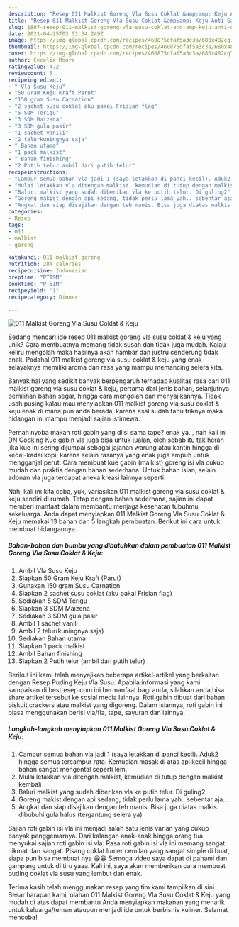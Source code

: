 ```yaml
---
description: "Resep 011 Malkist Goreng Vla Susu Coklat &amp;amp; Keju Anti Gagal"
title: "Resep 011 Malkist Goreng Vla Susu Coklat &amp;amp; Keju Anti Gagal"
slug: 1807-resep-011-malkist-goreng-vla-susu-coklat-and-amp-keju-anti-gagal
date: 2021-04-25T03:53:34.249Z
image: https://img-global.cpcdn.com/recipes/460875dfaf5a3c3a/680x482cq70/011-malkist-goreng-vla-susu-coklat-keju-foto-resep-utama.jpg
thumbnail: https://img-global.cpcdn.com/recipes/460875dfaf5a3c3a/680x482cq70/011-malkist-goreng-vla-susu-coklat-keju-foto-resep-utama.jpg
cover: https://img-global.cpcdn.com/recipes/460875dfaf5a3c3a/680x482cq70/011-malkist-goreng-vla-susu-coklat-keju-foto-resep-utama.jpg
author: Cecelia Moore
ratingvalue: 4.2
reviewcount: 5
recipeingredient:
- " Vla Susu Keju"
- "50 Gram Keju Kraft Parut"
- "150 gram Susu Carnation"
- "2 sachet susu coklat aku pakai Frisian flag"
- "5 SDM Terigu"
- "3 SDM Maizena"
- "3 SDM gula pasir"
- "1 sachet vanili"
- "2 telurkuningnya saja"
- " Bahan utama"
- "1 pack malkist"
- " Bahan finishing"
- "2 Putih telur ambil dari putih telur"
recipeinstructions:
- "Campur semua bahan vla jadi 1 (saya letakkan di panci kecil). Aduk2 hingga semua tercampur rata. Kemudian masak di atas api kecil hingga bahan sangat mengental seperti lem."
- "Mulai letakkan vla ditengah malkist, kemudian di tutup dengan malkist kembali"
- "Baluri malkist yang sudah diberikan vla ke putih telur. Di guling2"
- "Goreng makist dengan api sedang, tidak perlu lama yah.. sebentar aja..."
- "Angkat dan siap disajikan dengan teh manis. Bisa juga diatas malkis dibubuhi gula halus (tergantung selera ya)"
categories:
- Resep
tags:
- 011
- malkist
- goreng

katakunci: 011 malkist goreng 
nutrition: 284 calories
recipecuisine: Indonesian
preptime: "PT19M"
cooktime: "PT51M"
recipeyield: "1"
recipecategory: Dinner

---
```



![011 Malkist Goreng Vla Susu Coklat &amp; Keju](https://img-global.cpcdn.com/recipes/460875dfaf5a3c3a/680x482cq70/011-malkist-goreng-vla-susu-coklat-keju-foto-resep-utama.jpg)

Sedang mencari ide resep 011 malkist goreng vla susu coklat &amp; keju yang unik? Cara membuatnya memang tidak susah dan tidak juga mudah. Kalau keliru mengolah maka hasilnya akan hambar dan justru cenderung tidak enak. Padahal 011 malkist goreng vla susu coklat &amp; keju yang enak selayaknya memiliki aroma dan rasa yang mampu memancing selera kita.

Banyak hal yang sedikit banyak berpengaruh terhadap kualitas rasa dari 011 malkist goreng vla susu coklat &amp; keju, pertama dari jenis bahan, selanjutnya pemilihan bahan segar, hingga cara mengolah dan menyajikannya. Tidak usah pusing kalau mau menyiapkan 011 malkist goreng vla susu coklat &amp; keju enak di mana pun anda berada, karena asal sudah tahu triknya maka hidangan ini mampu menjadi sajian istimewa.

Pernah nyoba makan roti gabin yang diisi sama tape? enak ya,,, nah kali ini DN Cooking Kue gabin vla juga bisa untuk jualan, oleh sebab itu tak heran jika kue ini sering dijumpai sebagai jajanan warung atau kantin hingga di kedai-kadai kopi, karena selain rasanya yang enak juga ampuh untuk mengganjal perut. Cara membuat kue gabin (malkist) goreng isi vla cukup mudah dan praktis dengan bahan sederhana. Untuk bahan isian, selain adonan vla juga terdapat aneka kreasi lainnya seperti.


Nah, kali ini kita coba, yuk, variasikan 011 malkist goreng vla susu coklat &amp; keju sendiri di rumah. Tetap dengan bahan sederhana, sajian ini dapat memberi manfaat dalam membantu menjaga kesehatan tubuhmu sekeluarga. Anda dapat menyiapkan 011 Malkist Goreng Vla Susu Coklat &amp; Keju memakai 13 bahan dan 5 langkah pembuatan. Berikut ini cara untuk membuat hidangannya.

<!--inarticleads1-->

##### Bahan-bahan dan bumbu yang dibutuhkan dalam pembuatan 011 Malkist Goreng Vla Susu Coklat &amp; Keju:

1. Ambil  Vla Susu Keju
1. Siapkan 50 Gram Keju Kraft (Parut)
1. Gunakan 150 gram Susu Carnation
1. Siapkan 2 sachet susu coklat (aku pakai Frisian flag)
1. Sediakan 5 SDM Terigu
1. Siapkan 3 SDM Maizena
1. Sediakan 3 SDM gula pasir
1. Ambil 1 sachet vanili
1. Ambil 2 telur(kuningnya saja)
1. Sediakan  Bahan utama
1. Siapkan 1 pack malkist
1. Ambil  Bahan finishing
1. Siapkan 2 Putih telur (ambil dari putih telur)


Berikut ini kami telah menyajikan beberapa artikel-artikel yang berkaitan dengan Resep Puding Keju Vla Susu. Apabila informasi yang kami sampaikan di bestresep.com ini bermanfaat bagi anda, silahkan anda bisa share artikel tersebut ke sosial media lainnya. Roti gabin dibuat dari bahan biskuit crackers atau malkist yang digoreng. Dalam isiannya, roti gabin ini biasa menggunakan berisi vla/fla, tape, sayuran dan lainnya. 

<!--inarticleads2-->

##### Langkah-langkah menyiapkan 011 Malkist Goreng Vla Susu Coklat &amp; Keju:

1. Campur semua bahan vla jadi 1 (saya letakkan di panci kecil). Aduk2 hingga semua tercampur rata. Kemudian masak di atas api kecil hingga bahan sangat mengental seperti lem.
1. Mulai letakkan vla ditengah malkist, kemudian di tutup dengan malkist kembali
1. Baluri malkist yang sudah diberikan vla ke putih telur. Di guling2
1. Goreng makist dengan api sedang, tidak perlu lama yah.. sebentar aja...
1. Angkat dan siap disajikan dengan teh manis. Bisa juga diatas malkis dibubuhi gula halus (tergantung selera ya)


Sajian roti gabin isi vla ini menjadi salah satu jenis varian yang cukup banyak penggemarnya. Dari kalangan anak-anak hingga orang tua menyukai sajian roti gabin isi vla. Rasa roti gabin isi vla ini memang sangat nikmat dan sangat. Pisang coklat lumer cemilan yang sangat simple di buat, siapa pun bisa membuat nya 😁😁 Semoga video saya dapat di pahami dan gampang untuk di tiru yaaa. Kali ini, saya akan memberikan cara membuat puding coklat vla susu yang lembut dan enak. 

Terima kasih telah menggunakan resep yang tim kami tampilkan di sini. Besar harapan kami, olahan 011 Malkist Goreng Vla Susu Coklat &amp; Keju yang mudah di atas dapat membantu Anda menyiapkan makanan yang menarik untuk keluarga/teman ataupun menjadi ide untuk berbisnis kuliner. Selamat mencoba!
